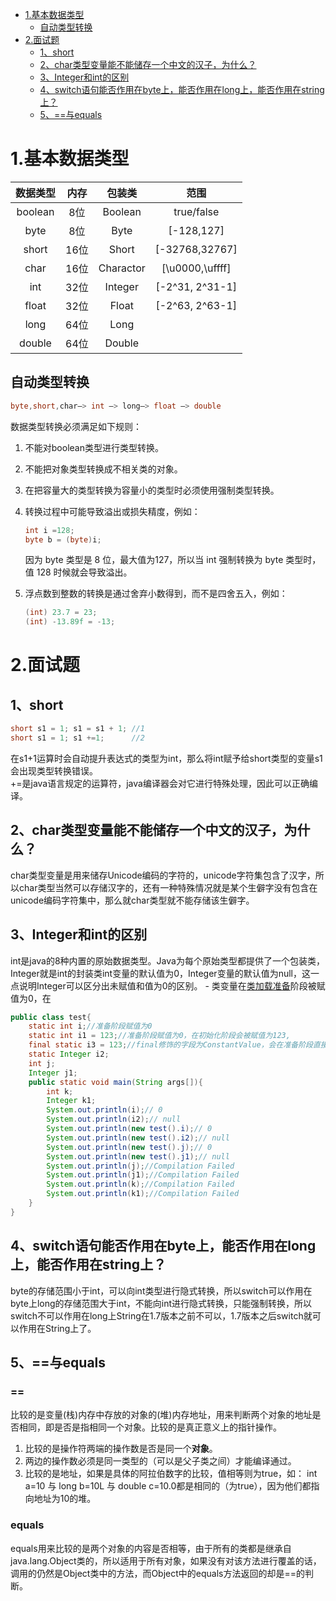 
<!-- @import "[TOC]" {cmd="toc" depthFrom=1 depthTo=6 orderedList=false} -->
<!-- code_chunk_output -->

* [1.基本数据类型](#1基本数据类型)
	* [自动类型转换](#自动类型转换)
* [2.面试题](#2面试题)
	* [1、short](#1-short)
	* [2、char类型变量能不能储存一个中文的汉子，为什么？](#2-char类型变量能不能储存一个中文的汉子为什么)
	* [3、Integer和int的区别](#3-integer和int的区别)
	* [4、switch语句能否作用在byte上，能否作用在long上，能否作用在string上？](#4-switch语句能否作用在byte上能否作用在long上能否作用在string上)
	* [5、==与equals](#5-与equals)

<!-- /code_chunk_output -->

# 1.基本数据类型
| 数据类型 | 内存 | 包装类 |范围|
| :------:| :------: | :------: | :------: |
| boolean | 8位 | Boolean |true/false
| byte | 8位 | Byte |[-128,127]
| short | 16位 | Short |[-32768,32767]
| char | 16位 | Charactor |[\u0000,\uffff]
| int | 32位 | Integer |[-2^31, 2^31-1]
| float | 32位 | Float |[-2^63, 2^63-1]
| long | 64位 | Long |
| double | 64位 | Double |
## 自动类型转换
```java
byte,short,char—> int —> long—> float —> double
```
数据类型转换必须满足如下规则：  
1. 不能对boolean类型进行类型转换。  
2. 不能把对象类型转换成不相关类的对象。  
3. 在把容量大的类型转换为容量小的类型时必须使用强制类型转换。  
4. 转换过程中可能导致溢出或损失精度，例如：
    ```java
    int i =128;
    byte b = (byte)i;
    ```
    因为 byte 类型是 8 位，最大值为127，所以当 int 强制转换为 byte 类型时，值 128 时候就会导致溢出。  

5. 浮点数到整数的转换是通过舍弃小数得到，而不是四舍五入，例如：
    ```java
    (int) 23.7 = 23;
    (int) -13.89f = -13;
    ```  
# 2.面试题
## 1、short
```java
short s1 = 1; s1 = s1 + 1; //1
short s1 = 1; s1 +=1;      //2
```
在s1+1运算时会自动提升表达式的类型为int，那么将int赋予给short类型的变量s1会出现类型转换错误。  
+=是java语言规定的运算符，java编译器会对它进行特殊处理，因此可以正确编译。
## 2、char类型变量能不能储存一个中文的汉子，为什么？
char类型变量是用来储存Unicode编码的字符的，unicode字符集包含了汉字，所以char类型当然可以存储汉字的，还有一种特殊情况就是某个生僻字没有包含在unicode编码字符集中，那么就char类型就不能存储该生僻字。
## 3、Integer和int的区别
int是java的8种内置的原始数据类型。Java为每个原始类型都提供了一个包装类，Integer就是int的封装类int变量的默认值为0，Integer变量的默认值为null，这一点说明Integer可以区分出未赋值和值为0的区别。
	- 类变量在[类加载准备](/Java基础\Java基本数据类型.md#准备)阶段被赋值为0，在
```java
public class test{
	static int i;//准备阶段赋值为0
	static int i1 = 123;//准备阶段赋值为0，在初始化阶段会被赋值为123,  
	final static i3 = 123;//final修饰的字段为ConstantValue，会在准备阶段直接赋值为123
	static Integer i2;
	int j;
	Integer j1;
	public static void main(String args[]){
		int k;
		Integer k1;
		System.out.println(i);// 0
		System.out.println(i2);// null
		System.out.println(new test().i);// 0
		System.out.println(new test().i2);// null
		System.out.println(new test().j);// 0
		System.out.println(new test().j1);// null
		System.out.println(j);//Compilation Failed
		System.out.println(j1);//Compilation Failed
		System.out.println(k);//Compilation Failed
		System.out.println(k1);//Compilation Failed
    }
}
```

## 4、switch语句能否作用在byte上，能否作用在long上，能否作用在string上？

byte的存储范围小于int，可以向int类型进行隐式转换，所以switch可以作用在byte上long的存储范围大于int，不能向int进行隐式转换，只能强制转换，所以switch不可以作用在long上String在1.7版本之前不可以，1.7版本之后switch就可以作用在String上了。
## 5、==与equals
### ==
比较的是变量(栈)内存中存放的对象的(堆)内存地址，用来判断两个对象的地址是否相同，即是否是指相同一个对象。比较的是真正意义上的指针操作。
1. 比较的是操作符两端的操作数是否是同一个**对象**。
2. 两边的操作数必须是同一类型的（可以是父子类之间）才能编译通过。
3. 比较的是地址，如果是具体的阿拉伯数字的比较，值相等则为true，如：
int a=10 与 long b=10L 与 double c=10.0都是相同的（为true），因为他们都指向地址为10的堆。
### equals
equals用来比较的是两个对象的内容是否相等，由于所有的类都是继承自java.lang.Object类的，所以适用于所有对象，如果没有对该方法进行覆盖的话，调用的仍然是Object类中的方法，而Object中的equals方法返回的却是==的判断。
